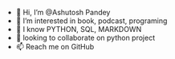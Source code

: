 - 👋 Hi, I’m @Ashutosh Pandey
- 👀 I’m interested in book, podcast, programing 
- 🌱 I know PYTHON, SQL, MARKDOWN
- 💞️ looking to collaborate on python project
- 📫 Reach me on GitHub

<!---
AshutoshPdy22/AshutoshPdy22 is a ✨ special ✨ repository because its `README.md` (this file) appears on your GitHub profile.
You can click the Preview link to take a look at your changes.
--->
